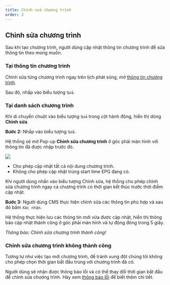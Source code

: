 ```yaml
---
title: Chỉnh sửa chương trình
order: 3
---
```


## Chỉnh sửa chương trình

Sau khi tạo chương trình, người dùng cập nhật thông tin chương trình để sửa thông tin theo mong muốn.

### Tại thông tin chương trình

Chỉnh sửa từng chương trình ngay trên lịch phát sóng, mở [thông tin chương trình](2.2-epg-list.md#xem-thông-tin-từng-chương-trình).

Sau đó, nhấp vào biểu tượng `Sửa`.

### Tại danh sách chương trình

Khi di chuyển chuột vào biểu tượng `Sửa` trong cột hành động, hiển thị dòng **Chỉnh sửa**.

**Bước 2:** Nhấp vào biểu tượng `Sửa`.

Hệ thống sẽ mở Pop-up **Chỉnh sửa chương trình** ở góc phải màn hình với thông tin đã được nhập trước đó.

![](/images/lrm/pop-up/update-epg.png)

- Cho phép cập nhật tất cả nội dung chương trình.
- Không cho phép cập nhật trùng start time EPG đang có.

Khi người dùng nhấn vào biểu tượng Chỉnh sửa, hệ thống cho phép chỉnh sửa chương trình ngay cả chương trình có thời gian kết thúc trước thời điểm cập nhật.

**Bước 3:** Người dùng CMS thực hiện chỉnh sửa các thông tin phù hợp và sau đó bấm `Xác nhận`.

Hệ thống thực hiện lưu các thông tin mới vừa được cập nhật, hiển thị thông báo cập nhật thành công ở góc phải màn hình và tự động đóng trong 5 giây.

  <!-- ![]() -->

_Thông báo: Chỉnh sửa chương trình thành công!_

### Chỉnh sửa chương trình không thành công

Tương tự như việc tạo mới chương trình, để tránh xung đột chúng tôi không cho phép chọn thời gian bắt đầu trùng với chương trình đã có.

Người dùng sẽ nhận được thông báo lỗi và có thể thay đổi thời gian bắt đầu để chỉnh sửa chương trình. Hãy xem [thông báo lỗi](2.1-create-epg#tạo-mới-chương-trình-không-thành-công) để biết thêm chi tiết.
